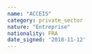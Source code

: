 ```yaml
---
name: "ACCEIS"
category: private_sector
nature: "Entreprise"
nationality: FRA
date_signed: '2018-11-12'
---
```

    